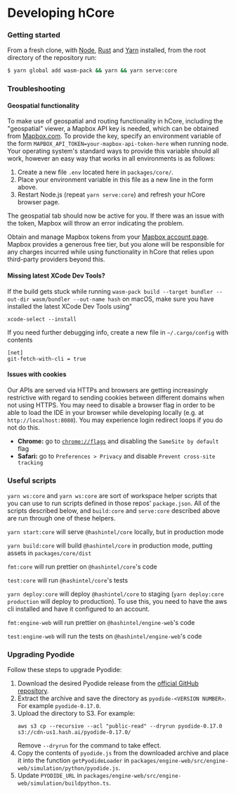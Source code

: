 # Developing hCore

### Getting started

From a fresh clone, with [Node](https://nodejs.org/en/), [Rust](https://www.rust-lang.org/learn/get-started) and [Yarn](https://yarnpkg.com/lang/en/) installed, from the root directory of the repository run:

```sh
$ yarn global add wasm-pack && yarn && yarn serve:core
```

### Troubleshooting

#### Geospatial functionality

To make use of geospatial and routing functionality in hCore, including the "geospatial" viewer, a Mapbox API key is needed, which can be obtained from [Mapbox.com](https://www.mapbox.com/).
To provide the key, specify an environment variable of the form `MAPBOX_API_TOKEN=your-mapbox-api-token-here` when running node.  Your operating system's standard ways to provide this variable should all work, however an easy way that works in all environments is as follows:
 1. Create a new file `.env` located here in `packages/core/`.
 2. Place your environment variable in this file as a new line in the form above.
 3. Restart Node.js (repeat `yarn serve:core`) and refresh your hCore browser page.

 The geospatial tab should now be active for you. If there was an issue with the token, Mapbox will throw an error indicating the problem.

 Obtain and manage Mapbox tokens from your [Mapbox account page](https://account.mapbox.com/access-tokens/). Mapbox provides a generous free tier, but you alone will be responsible for any charges incurred while using functionality in hCore that relies upon third-party providers beyond this.

#### Missing latest XCode Dev Tools?

If the build gets stuck while running `wasm-pack build --target bundler --out-dir wasm/bundler --out-name hash` on macOS, make sure you have installed the latest XCode Dev Tools using"
```
xcode-select --install
```
If you need further debugging info, create a new file in `~/.cargo/config` with contents
```
[net]
git-fetch-with-cli = true
```

#### Issues with cookies

Our APIs are served via HTTPs and browsers are getting increasingly restrictive with regard to sending cookies between different domains when not using HTTPS. You may need to disable a browser flag in order to be able to load the IDE in your browser while developing locally (e.g. at `http://localhost:8080`). You may experience login redirect loops if you do not do this.

- **Chrome:** go to [`chrome://flags`](chrome://flags) and disabling the `SameSite by default` flag
- **Safari:** go to `Preferences > Privacy` and disable `Prevent cross-site tracking`

### Useful scripts

`yarn ws:core` and `yarn ws:core` are sort of workspace helper scripts that you can use to run scripts defined in those repos' `package.json`. All of the scripts described below, and `build:core` and `serve:core` described above are run through one of these helpers.

`yarn start:core` will serve `@hashintel/core` locally, but in production mode

`yarn build:core` will build `@hashintel/core` in production mode, putting assets in `packages/core/dist`

`fmt:core` will run prettier on `@hashintel/core`'s code

`test:core` will run `@hashintel/core`'s tests

`yarn deploy:core` will deploy `@hashintel/core` to staging (`yarn deploy:core production` will deploy to production). To use this, you need to have the aws cli installed and have it configured to an account.

`fmt:engine-web` will run prettier on `@hashintel/engine-web`'s code

`test:engine-web` will run the tests on `@hashintel/engine-web`'s code

### Upgrading Pyodide

Follow these steps to upgrade Pyodide:

  1. Download the desired Pyodide release from the [official GitHub repository](https://github.com/pyodide/pyodide).
  2. Extract the archive and save the directory as `pyodide-<VERSION NUMBER>`. For example `pyodide-0.17.0`.
  3. Upload the directory to S3. For example:
     ```
     aws s3 cp --recursive --acl "public-read" --dryrun pyodide-0.17.0  s3://cdn-us1.hash.ai/pyodide-0.17.0/
     ```
     Remove `--dryrun` for the command to take effect.
  4. Copy the contents of `pyodide.js` from the downloaded archive and place it
     into the function `getPyodideLoader` in `packages/engine-web/src/engine-web/simulation/python/pyodide.js`.
  5. Update `PYODIDE_URL` in `packages/engine-web/src/engine-web/simulation/buildpython.ts`.


